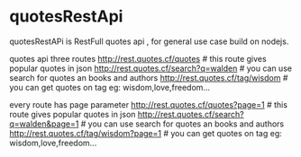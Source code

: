 # quotesRestApi
quotesRestAPi is RestFull quotes api , for general use case build on nodejs.

quotes api three routes
http://rest.quotes.cf/quotes  # this route gives popular quotes in json
http://rest.quotes.cf/search?q=walden # you can use search for quotes an books and authors
http://rest.quotes.cf/tag/wisdom # you can get quotes on tag eg: wisdom,love,freedom...

every route has page parameter
http://rest.quotes.cf/quotes?page=1  # this route gives popular quotes in json
http://rest.quotes.cf/search?q=walden&page=1 # you can use search for quotes an books and authors
http://rest.quotes.cf/tag/wisdom?page=1 # you can get quotes on tag eg: wisdom,love,freedom...

